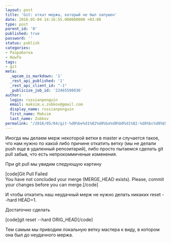 ```yaml
---
layout: post
title: 'Git: откат мержа, который не был запушен'
date: 2016-05-04 14:16:55.000000000 +03:00
type: post
parent_id: '0'
published: true
password: ''
status: publish
categories:
- Разработка
- HowTo
tags:
- git
meta:
  _wpcom_is_markdown: '1'
  _rest_api_published: '1'
  _rest_api_client_id: "-1"
  _publicize_job_id: '22465586036'
author:
  login: russianpenguin
  email: maksim.v.zubkov@gmail.com
  display_name: russianpenguin
  first_name: Maksim
  last_name: Zubkov
permalink: "/2016/05/04/git-%d0%be%d1%82%d0%ba%d0%b0%d1%82-%d0%bc%d0%b5%d1%80%d0%b6%d0%b0-%d0%ba%d0%be%d1%82%d0%be%d1%80%d1%8b%d0%b9-%d0%bd%d0%b5-%d0%b1%d1%8b%d0%bb-%d0%b7%d0%b0%d0%bf%d1%83%d1%88%d0%b5%d0%bd/"
---
```

Иногда мы делаем мерж некоторой ветки в master и случается такое, что нам нужно по какой либо причине откатить ветку (мы не делали push еще в удаленный репозитарий), либо просто пытаемся сделать git pull забыв, что есть непрокоммиченые изменения.

При git pull мы увидим следующую картину

[code]Git Pull Failed  
You have not concluded your merge (MERGE\_HEAD exists). Please, commit your changes before you can merge.[/code]

И чтобы откатить наш неудачный мерж не нужно делать никаких reset --hard HEAD=1.

Достаточно сделать

[code]git reset --hard ORIG\_HEAD[/code]

Тем самым мы приводим локальную ветку мастера к виду, в котором она был до неудачного мержа.

